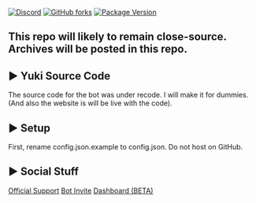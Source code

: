 [![Discord](https://discordapp.com/api/guilds/503423569192157184/widget.png?style=shield)](https://discord.gg/ck8kajr)
[![GitHub forks](https://img.shields.io/github/forks/SplitXPlayZ/Yuki-Public)](https://github.com/SplitXPlayZ/Yuki-Public/network)
[![Package Version](https://img.shields.io/github/package-json/v/SplitXPlayZ/Yuki-Public)](https://www.npmjs.com)


## This repo will likely to remain close-source. Archives will be posted in this repo.

## ▶ Yuki Source Code

The source code for the bot was under recode. I will make it for dummies.
(And also the website is will be live with the code).


## ▶ Setup
First, rename config.json.example to config.json. Do not host on GitHub.


## ▶ Social Stuff
[Official Support](https://discord.gg/ck8kajr)
[Bot Invite](https://discordapp.com/oauth2/authorize?client_id=489219428358160385&permissions=1543859415&scope=bot)
[Dashboard (BETA)](https://yuki-canary.glitch.me)
